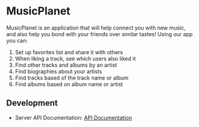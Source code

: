 # MusicPlanet

MusicPlanet is an application that will help connect you with new music, and also help you bond with your friends over similar tastes!
Using our app you can:

1. Set up favorites list and share it with others
2. When liking a track, see which users also liked it
3. Find other tracks and albums by an artist
4. Find biographies about your artists
5. Find tracks based of the track name or album
6. Find albums based on album name or artist

## Development

* Server API Documentation: [API Documentation](https://documenter.getpostman.com/view/3159462/2sA3XWce9j)